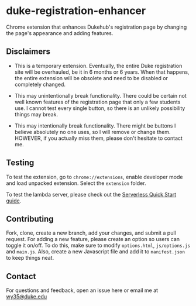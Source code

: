 # duke-registration-enhancer

Chrome extension that enhances Dukehub's registration page by changing the page's appearance and adding features.

## Disclaimers

- This is a temporary extension. Eventually, the entire Duke registration site will be overhauled, be it in 6 months or 6 years. When that happens, the entire extension will be obsolete and need to be disabled or completely changed.

- This may unintentionally break functionality. There could be certain not well known features of the registration page that only a few students use. I cannot test every single button, so there is an unlikely possibility things may break.

- This may intentionally break functionality. There might be buttons I believe absolutely no one uses, so I will remove or change them. HOWEVER, if you actually miss them, please don't hesitate to contact me.

## Testing

To test the extension, go to `chrome://extensions`, enable developer mode and load unpacked extension. Select the `extension` folder.

To test the lambda server, please check out the [Serverless Quick Start guide](https://serverless.com/framework/docs/providers/aws/guide/quick-start/).

## Contributing

Fork, clone, create a new branch, add your changes, and submit a pull request. For adding a new feature, please create an option so users can toggle it on/off. To do this, make sure to modify `options.html`, `js/options.js` and `main.js`. Also, create a new Javascript file and add it to `manifest.json` to keep things neat.

## Contact

For questions and feedback, open an issue here or email me at wy35@duke.edu
